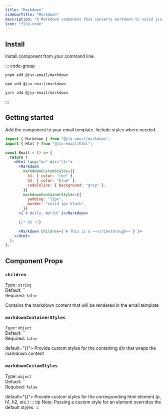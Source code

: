 ```yaml
---
title: "Markdown"
sidebarTitle: "Markdown"
description: "A Markdown component that converts markdown to valid jsx-email template code"
icon: "file-code"
---
```


## Install

Install component from your command line.

::: code-group

```console [pnpm]
pnpm add @jsx-email/markdown
```

```console [npm]
npm add @jsx-email/markdown
```

```console [yarn]
yarn add @jsx-email/markdown
```

:::

## Getting started

Add the component to your email template. Include styles where needed.

```jsx
import { Markdown } from "@jsx-email/markdown";
import { Html } from "@jsx-email/html";

const Email = () => {
  return (
    <Html lang="en" dir="ltr">
      <Markdown
        markdownCustomStyles={{
          h1: { color: "red" },
          h2: { color: "blue" },
          codeInline: { background: "grey" },
        }}
        markdownContainerStyles={{
          padding: "12px",
          border: "solid 1px black",
        }}
      >{`# Hello, World!`}</Markdown>

      {/* OR */}

      <Markdown children={`# This is a ~~strikethrough~~`} />
    </Html>
  );
};
```

## Component Props

### `children`

Type: `string`<br>
Default: ``<br/>
Required: `false`

>
  Contains the markdown content that will be rendered in the email template

### `markdownContainerStyles`

Type: `object`<br>
Default: ``<br/>
Required: `false`

 default="{}">
  Provide custom styles for the containing div that wraps the markdown content

### `markdownCustomStyles`

Type: `object`<br>
Default: ``<br/>
Required: `false`

 default="{}">
  Provide custom styles for the corresponding html element (p, h1, h2, etc.)
  ::: tip
    Note: Passing a custom style for an element overrides the default styles.
  :::


